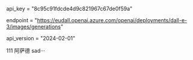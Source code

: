 

api_key = "8c95c91fdcde4d9c821967c67de0f59a"

endpoint = "https://eudall.openai.azure.com/openai/deployments/dall-e-3/images/generations"

api_version = "2024-02-01"

111
阿萨德
sad···

